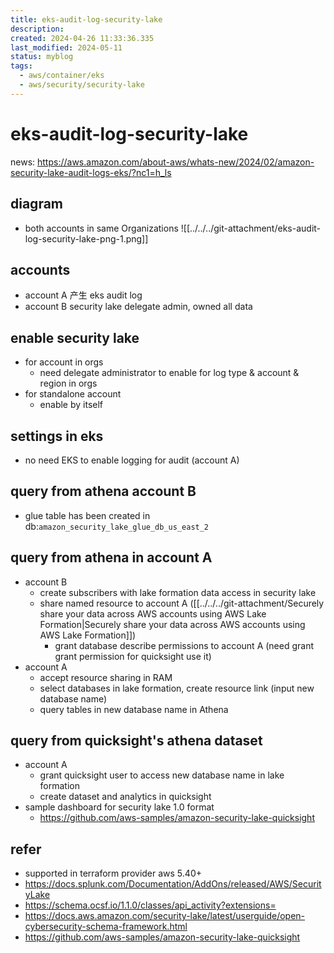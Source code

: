 ```yaml
---
title: eks-audit-log-security-lake
description: 
created: 2024-04-26 11:33:36.335
last_modified: 2024-05-11
status: myblog
tags:
  - aws/container/eks
  - aws/security/security-lake
---
```


# eks-audit-log-security-lake
news:
https://aws.amazon.com/about-aws/whats-new/2024/02/amazon-security-lake-audit-logs-eks/?nc1=h_ls

## diagram 
- both accounts in same Organizations
![[../../../git-attachment/eks-audit-log-security-lake-png-1.png]]

## accounts
- account A 产生 eks audit log
- account B security lake delegate admin, owned all data

## enable security lake
- for account in orgs
    - need delegate administrator to enable for log type & account & region in orgs
- for standalone account
    - enable by itself

## settings in eks
- no need EKS to enable logging for audit (account A)

## query from athena account B
- glue table has been created in db:`amazon_security_lake_glue_db_us_east_2`

## query from athena in account A
- account B
    - create subscribers with lake formation data access in security lake
    - share named resource to account A ([[../../../git-attachment/Securely share your data across AWS accounts using AWS Lake Formation|Securely share your data across AWS accounts using AWS Lake Formation]])
        - grant database describe permissions to account A (need grant grant permission for quicksight use it)
- account A
    - accept resource sharing in RAM
    - select databases in lake formation, create resource link (input new database name)
    - query tables in new database name in Athena

## query from quicksight's athena dataset
- account A
    - grant quicksight user to access new database name in lake formation
    - create dataset and analytics in quicksight
- sample dashboard for security lake 1.0 format
    - https://github.com/aws-samples/amazon-security-lake-quicksight


## refer
- supported in terraform provider aws 5.40+
- https://docs.splunk.com/Documentation/AddOns/released/AWS/SecurityLake
- https://schema.ocsf.io/1.1.0/classes/api_activity?extensions=
- https://docs.aws.amazon.com/security-lake/latest/userguide/open-cybersecurity-schema-framework.html
- https://github.com/aws-samples/amazon-security-lake-quicksight




